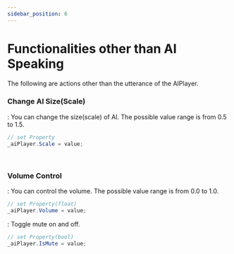 ```yaml
---
sidebar_position: 6
---
```


# Functionalities other than AI Speaking

The following are actions other than the utterance of the AIPlayer.

### Change AI Size(Scale)

: You can change the size(scale) of AI. The possible value range is from 0.5 to 1.5.

```csharp
// set Property
_aiPlayer.Scale = value;
```


<br/>

### Volume Control

: You can control the volume. The possible value range is from 0.0 to 1.0.

```csharp
// set Property(float)
_aiPlayer.Volume = value;
```

: Toggle mute on and off.

```csharp
// set Property(bool)
_aiPlayer.IsMute = value;
```